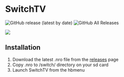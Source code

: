 # SwitchTV
![GitHub release (latest by date)](https://img.shields.io/github/v/release/butforme/SwitchTV?style=flat-square) ![GitHub All Releases](https://img.shields.io/github/downloads/butforme/SwitchTV/total?style=flat-square)

![](https://github.com/butforme/SwitchTV/blob/master/icon.jpg)

## Installation

1. Download the latest .nro file from the [releases](https://github.com/butforme/SwitchTV/releases) page
2. Copy .nro to /switch/ directory on your sd card
3. Launch SwitchTV from the hbmenu
